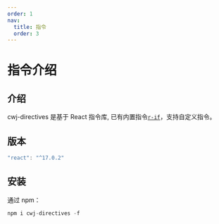 ```yaml
---
order: 1
nav:
  title: 指令
  order: 3
---
```


# 指令介绍

## 介绍

cwj-directives 是基于 React 指令库, 已有内置指令[`r-if`](/directives/r-if)，支持自定义指令。

## 版本

```jsx | pure
"react": "^17.0.2"
```

## 安装

通过 npm：

```jsx | pure
npm i cwj-directives -f
```
